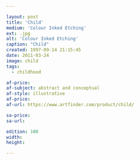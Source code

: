 ```yaml
---

layout: post
title: 'Child'
medium: 'Colour Inked Etching'
ext: .jpg
alt: 'Colour Inked Etching'
caption: "Child"
created: 1997-09-14 21:15:45
date: 2011-03-24
image: child
tags:
  - childhood

af-price:
af-subject: abstract and conceptual
af-style: illustrative
af-price:
af-url: https://www.artfinder.com/product/child/

sa-price:
sa-url:

edition: 100
width:
height:

---
```

